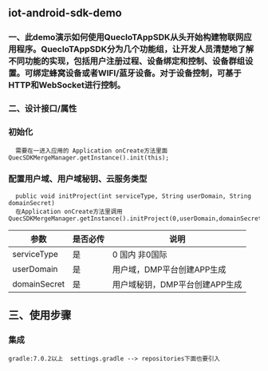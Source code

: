 
## iot-android-sdk-demo

### 一、此demo演示如何使用QuecIoTAppSDK从头开始构建物联网应用程序。QuecIoTAppSDK分为几个功能组，让开发人员清楚地了解不同功能的实现，包括用户注册过程、设备绑定和控制、设备群组设置。可绑定蜂窝设备或者WIFI/蓝牙设备。对于设备控制，可基于HTTP和WebSocket进行控制。

### 二、设计接口/属性

### 初始化
```
  需要在一进入应用的 Application onCreate方法里面QuecSDKMergeManager.getInstance().init(this);

```

### 配置用户域、用户域秘钥、云服务类型
```
  public void initProject(int serviceType, String userDomain, String domainSecret)
  在Application onCreate方法里调用 QuecSDKMergeManager.getInstance().initProject(0,userDomain,domainSecret);

```

|参数	|是否必传	|说明	|
| --- | --- | --- | 
|serviceType| 是|	0 国内   非0国际	|
|userDomain| 是|	用户域，DMP平台创建APP生成	|
|domainSecret| 是|	用户域秘钥，DMP平台创建APP生成	|


## 三、使用步骤
### 集成
```
gradle:7.0.2以上  settings.gradle --> repositories下面也要引入

```






